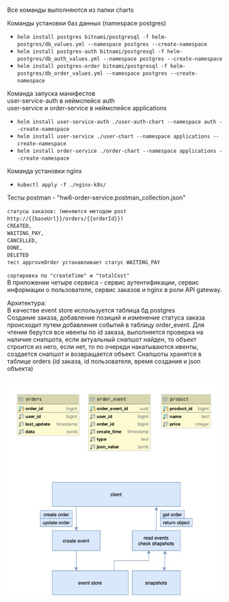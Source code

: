 Все команды выполняются из папки charts

Команды установки баз данных (namespace postgres)
*  `helm install postgres bitnami/postgresql -f helm-postgres/db_values.yml --namespace postgres --create-namespace`
*  `helm install postgres-auth bitnami/postgresql -f helm-postgres/db_auth_values.yml --namespace postgres --create-namespace`
*  `helm install postgres-order bitnami/postgresql -f helm-postgres/db_order_values.yml --namespace postgres --create-namespace`

Команда запуска манифестов  
user-service-auth в неймспейсе auth  
user-service и order-service в неймспейсе applications  
* `helm install user-service-auth ./user-auth-chart --namespace auth --create-namespace` 
* `helm install user-service ./user-chart --namespace applications --create-namespace`
* `helm install order-service ./order-chart --namespace applications --create-namespace`

 Команда установки nginx
* `kubectl apply -f ./nginx-k8s/`

Тесты postman - "hw6-order-service.postman_collection.json"  

`статусы заказов: (меняются методом post http://{{baseUrl}}/orders/{{orderId}})`  
`CREATED,`  
`WAITING_PAY,`   
`CANCELLED,`  
`DONE,`  
`DELETED`  
`тест approveOrder устанавливает статус WAITING_PAY`

`сортировка по "createTime" и "totalCost"`  
В приложении четыре сервиса - сервис аутентификации, сервис информации о пользователе, сервис заказов и nginx в роли API gateway.

Архитектура:  
В качестве event store используется таблица бд postgres   
Создание заказа, добавление позиций и изменение статуса заказа происходит путем добавления событий в таблицу order_event.
Для чтения берутся все ивенты по id заказа, выполняется проверка на наличие снапшота, если актуальный снапшот найден,
то объект строится из него, если нет, то по очереди накатываются ивенты, создается снапшот и возвращается объект.
Снапшоты хранятся в таблице orders (id заказа, id пользователя, время создания и json объекта)

![Alt text](./hw6-schema.jpg?raw=true "Schema")
